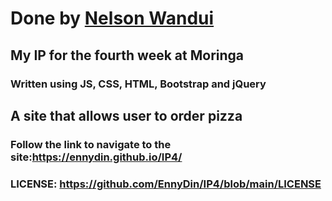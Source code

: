 # Done by [Nelson Wandui](https://github.com/EnnyDin)
## My IP for the fourth week at Moringa 
### Written using JS, CSS, HTML, Bootstrap and jQuery
## A site that allows user to order pizza
### Follow the link to navigate to the site:https://ennydin.github.io/IP4/
### LICENSE: https://github.com/EnnyDin/IP4/blob/main/LICENSE

